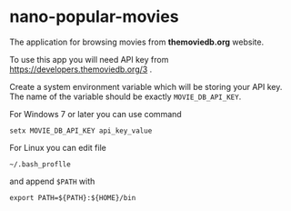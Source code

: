 # nano-popular-movies
The application for browsing movies from **themoviedb.org** website.  

To use this app you will need API key from
https://developers.themoviedb.org/3 .
    
Create a system environment variable which will be storing your API key. The name of the variable 
should be exactly `MOVIE_DB_API_KEY`. 

For Windows 7 or later you can use command  
 
    setx MOVIE_DB_API_KEY api_key_value

For Linux you can edit file 

    ~/.bash_proflle
    
and append `$PATH` with 

    export PATH=${PATH}:${HOME}/bin